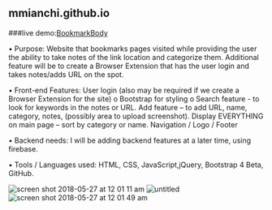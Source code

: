 ## mmianchi.github.io
###live demo:[BookmarkBody](https://mmianchi.github.io/)


•	Purpose: Website that bookmarks pages visited while providing the user the ability to take notes of the link location and categorize them. Additional feature will be to create a Browser Extension that has the user login and takes notes/adds URL on the spot.

•	Front-end Features:
  	User login (also may be required if we create a Browser Extension for the site) o	Bootstrap for styling o	Search feature -     to look for keywords in the notes or URL.
	  Add feature – to add URL, name, category, notes, (possibly area to upload screenshot). 
	  Display EVERYTHING on main page – sort by category or name. 
	  Navigation / Logo / Footer

•	Backend needs: I will be adding backend features at a later time, using firebase.

•	Tools / Languages used:	HTML, CSS, JavaScript,jQuery,  Bootstrap 4 Beta, GitHub.



![screen shot 2018-05-27 at 12 01 11 am](https://user-images.githubusercontent.com/29652821/40583324-43a3b55e-6141-11e8-90d5-1385537ad8a9.png)
![untitled](https://user-images.githubusercontent.com/29652821/40583336-7e6567aa-6141-11e8-917a-db159eed27d2.png)
![screen shot 2018-05-27 at 12 01 49 am](https://user-images.githubusercontent.com/29652821/40583343-89d680e2-6141-11e8-9518-70cc558e084a.png)
